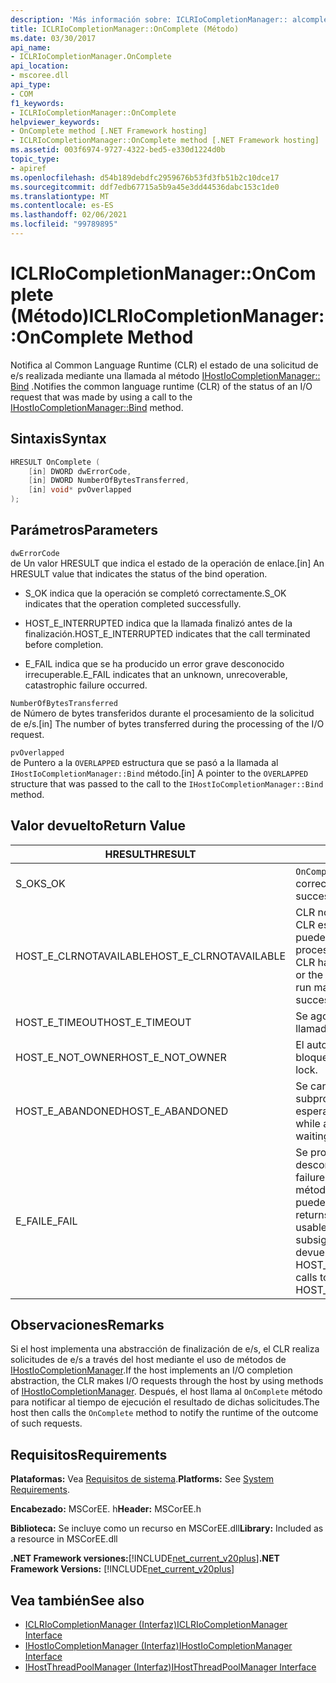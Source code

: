 ```yaml
---
description: 'Más información sobre: ICLRIoCompletionManager:: alcomplete (método)'
title: ICLRIoCompletionManager::OnComplete (Método)
ms.date: 03/30/2017
api_name:
- ICLRIoCompletionManager.OnComplete
api_location:
- mscoree.dll
api_type:
- COM
f1_keywords:
- ICLRIoCompletionManager::OnComplete
helpviewer_keywords:
- OnComplete method [.NET Framework hosting]
- ICLRIoCompletionManager::OnComplete method [.NET Framework hosting]
ms.assetid: 003f6974-9727-4322-bed5-e330d1224d0b
topic_type:
- apiref
ms.openlocfilehash: d54b189debdfc2959676b53fd3fb51b2c10dce17
ms.sourcegitcommit: ddf7edb67715a5b9a45e3dd44536dabc153c1de0
ms.translationtype: MT
ms.contentlocale: es-ES
ms.lasthandoff: 02/06/2021
ms.locfileid: "99789895"
---
```

# <a name="iclriocompletionmanageroncomplete-method"></a><span data-ttu-id="edded-103">ICLRIoCompletionManager::OnComplete (Método)</span><span class="sxs-lookup"><span data-stu-id="edded-103">ICLRIoCompletionManager::OnComplete Method</span></span>

<span data-ttu-id="edded-104">Notifica al Common Language Runtime (CLR) el estado de una solicitud de e/s realizada mediante una llamada al método [IHostIoCompletionManager:: Bind](ihostiocompletionmanager-bind-method.md) .</span><span class="sxs-lookup"><span data-stu-id="edded-104">Notifies the common language runtime (CLR) of the status of an I/O request that was made by using a call to the [IHostIoCompletionManager::Bind](ihostiocompletionmanager-bind-method.md) method.</span></span>  
  
## <a name="syntax"></a><span data-ttu-id="edded-105">Sintaxis</span><span class="sxs-lookup"><span data-stu-id="edded-105">Syntax</span></span>  
  
```cpp  
HRESULT OnComplete (  
    [in] DWORD dwErrorCode,  
    [in] DWORD NumberOfBytesTransferred,  
    [in] void* pvOverlapped  
);  
```  
  
## <a name="parameters"></a><span data-ttu-id="edded-106">Parámetros</span><span class="sxs-lookup"><span data-stu-id="edded-106">Parameters</span></span>  

 `dwErrorCode`  
 <span data-ttu-id="edded-107">de Un valor HRESULT que indica el estado de la operación de enlace.</span><span class="sxs-lookup"><span data-stu-id="edded-107">[in] An HRESULT value that indicates the status of the bind operation.</span></span>  
  
- <span data-ttu-id="edded-108">S_OK indica que la operación se completó correctamente.</span><span class="sxs-lookup"><span data-stu-id="edded-108">S_OK indicates that the operation completed successfully.</span></span>  
  
- <span data-ttu-id="edded-109">HOST_E_INTERRUPTED indica que la llamada finalizó antes de la finalización.</span><span class="sxs-lookup"><span data-stu-id="edded-109">HOST_E_INTERRUPTED indicates that the call terminated before completion.</span></span>  
  
- <span data-ttu-id="edded-110">E_FAIL indica que se ha producido un error grave desconocido irrecuperable.</span><span class="sxs-lookup"><span data-stu-id="edded-110">E_FAIL indicates that an unknown, unrecoverable, catastrophic failure occurred.</span></span>  
  
 `NumberOfBytesTransferred`  
 <span data-ttu-id="edded-111">de Número de bytes transferidos durante el procesamiento de la solicitud de e/s.</span><span class="sxs-lookup"><span data-stu-id="edded-111">[in] The number of bytes transferred during the processing of the I/O request.</span></span>  
  
 `pvOverlapped`  
 <span data-ttu-id="edded-112">de Puntero a la `OVERLAPPED` estructura que se pasó a la llamada al `IHostIoCompletionManager::Bind` método.</span><span class="sxs-lookup"><span data-stu-id="edded-112">[in] A pointer to the `OVERLAPPED` structure that was passed to the call to the `IHostIoCompletionManager::Bind` method.</span></span>  
  
## <a name="return-value"></a><span data-ttu-id="edded-113">Valor devuelto</span><span class="sxs-lookup"><span data-stu-id="edded-113">Return Value</span></span>  
  
|<span data-ttu-id="edded-114">HRESULT</span><span class="sxs-lookup"><span data-stu-id="edded-114">HRESULT</span></span>|<span data-ttu-id="edded-115">Descripción</span><span class="sxs-lookup"><span data-stu-id="edded-115">Description</span></span>|  
|-------------|-----------------|  
|<span data-ttu-id="edded-116">S_OK</span><span class="sxs-lookup"><span data-stu-id="edded-116">S_OK</span></span>|<span data-ttu-id="edded-117">`OnComplete` se devolvió correctamente.</span><span class="sxs-lookup"><span data-stu-id="edded-117">`OnComplete` returned successfully.</span></span>|  
|<span data-ttu-id="edded-118">HOST_E_CLRNOTAVAILABLE</span><span class="sxs-lookup"><span data-stu-id="edded-118">HOST_E_CLRNOTAVAILABLE</span></span>|<span data-ttu-id="edded-119">CLR no se ha cargado en un proceso o CLR está en un estado en el que no puede ejecutar código administrado ni procesar la llamada correctamente.</span><span class="sxs-lookup"><span data-stu-id="edded-119">The CLR has not been loaded into a process, or the CLR is in a state in which it cannot run managed code or process the call successfully.</span></span>|  
|<span data-ttu-id="edded-120">HOST_E_TIMEOUT</span><span class="sxs-lookup"><span data-stu-id="edded-120">HOST_E_TIMEOUT</span></span>|<span data-ttu-id="edded-121">Se agotó el tiempo de espera de la llamada.</span><span class="sxs-lookup"><span data-stu-id="edded-121">The call timed out.</span></span>|  
|<span data-ttu-id="edded-122">HOST_E_NOT_OWNER</span><span class="sxs-lookup"><span data-stu-id="edded-122">HOST_E_NOT_OWNER</span></span>|<span data-ttu-id="edded-123">El autor de la llamada no posee el bloqueo.</span><span class="sxs-lookup"><span data-stu-id="edded-123">The caller does not own the lock.</span></span>|  
|<span data-ttu-id="edded-124">HOST_E_ABANDONED</span><span class="sxs-lookup"><span data-stu-id="edded-124">HOST_E_ABANDONED</span></span>|<span data-ttu-id="edded-125">Se canceló un evento mientras un subproceso o fibra bloqueados estaba esperando en él.</span><span class="sxs-lookup"><span data-stu-id="edded-125">An event was canceled while a blocked thread or fiber was waiting on it.</span></span>|  
|<span data-ttu-id="edded-126">E_FAIL</span><span class="sxs-lookup"><span data-stu-id="edded-126">E_FAIL</span></span>|<span data-ttu-id="edded-127">Se produjo un error grave desconocido.</span><span class="sxs-lookup"><span data-stu-id="edded-127">An unknown catastrophic failure occurred.</span></span> <span data-ttu-id="edded-128">Después de que un método devuelve E_FAIL, CLR ya no se puede usar en el proceso.</span><span class="sxs-lookup"><span data-stu-id="edded-128">After a method returns E_FAIL, the CLR is no longer usable within the process.</span></span> <span data-ttu-id="edded-129">Las llamadas subsiguientes a métodos de hospedaje devuelven HOST_E_CLRNOTAVAILABLE.</span><span class="sxs-lookup"><span data-stu-id="edded-129">Subsequent calls to hosting methods return HOST_E_CLRNOTAVAILABLE.</span></span>|  
  
## <a name="remarks"></a><span data-ttu-id="edded-130">Observaciones</span><span class="sxs-lookup"><span data-stu-id="edded-130">Remarks</span></span>  

 <span data-ttu-id="edded-131">Si el host implementa una abstracción de finalización de e/s, el CLR realiza solicitudes de e/s a través del host mediante el uso de métodos de [IHostIoCompletionManager](ihostiocompletionmanager-interface.md).</span><span class="sxs-lookup"><span data-stu-id="edded-131">If the host implements an I/O completion abstraction, the CLR makes I/O requests through the host by using methods of [IHostIoCompletionManager](ihostiocompletionmanager-interface.md).</span></span> <span data-ttu-id="edded-132">Después, el host llama al `OnComplete` método para notificar al tiempo de ejecución el resultado de dichas solicitudes.</span><span class="sxs-lookup"><span data-stu-id="edded-132">The host then calls the `OnComplete` method to notify the runtime of the outcome of such requests.</span></span>  
  
## <a name="requirements"></a><span data-ttu-id="edded-133">Requisitos</span><span class="sxs-lookup"><span data-stu-id="edded-133">Requirements</span></span>  

 <span data-ttu-id="edded-134">**Plataformas:** Vea [Requisitos de sistema](../../get-started/system-requirements.md).</span><span class="sxs-lookup"><span data-stu-id="edded-134">**Platforms:** See [System Requirements](../../get-started/system-requirements.md).</span></span>  
  
 <span data-ttu-id="edded-135">**Encabezado:** MSCorEE. h</span><span class="sxs-lookup"><span data-stu-id="edded-135">**Header:** MSCorEE.h</span></span>  
  
 <span data-ttu-id="edded-136">**Biblioteca:** Se incluye como un recurso en MSCorEE.dll</span><span class="sxs-lookup"><span data-stu-id="edded-136">**Library:** Included as a resource in MSCorEE.dll</span></span>  
  
 <span data-ttu-id="edded-137">**.NET Framework versiones:**[!INCLUDE[net_current_v20plus](../../../../includes/net-current-v20plus-md.md)]</span><span class="sxs-lookup"><span data-stu-id="edded-137">**.NET Framework Versions:** [!INCLUDE[net_current_v20plus](../../../../includes/net-current-v20plus-md.md)]</span></span>  
  
## <a name="see-also"></a><span data-ttu-id="edded-138">Vea también</span><span class="sxs-lookup"><span data-stu-id="edded-138">See also</span></span>

- [<span data-ttu-id="edded-139">ICLRIoCompletionManager (Interfaz)</span><span class="sxs-lookup"><span data-stu-id="edded-139">ICLRIoCompletionManager Interface</span></span>](iclriocompletionmanager-interface.md)
- [<span data-ttu-id="edded-140">IHostIoCompletionManager (Interfaz)</span><span class="sxs-lookup"><span data-stu-id="edded-140">IHostIoCompletionManager Interface</span></span>](ihostiocompletionmanager-interface.md)
- [<span data-ttu-id="edded-141">IHostThreadPoolManager (Interfaz)</span><span class="sxs-lookup"><span data-stu-id="edded-141">IHostThreadPoolManager Interface</span></span>](ihostthreadpoolmanager-interface.md)
